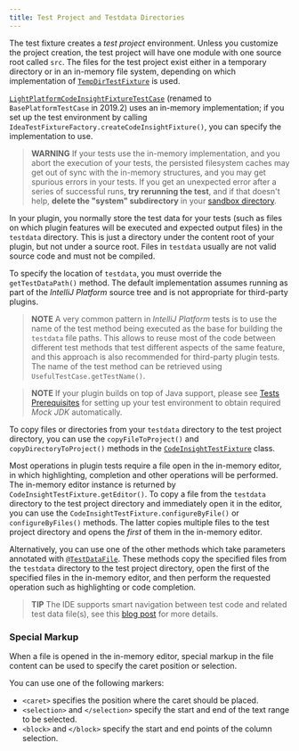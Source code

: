 ```yaml
---
title: Test Project and Testdata Directories
---
```

<!-- Copyright 2000-2020 JetBrains s.r.o. and other contributors. Use of this source code is governed by the Apache 2.0 license that can be found in the LICENSE file. -->

The test fixture creates a *test project* environment. Unless you customize the project creation, the test project will have one module with one source root called `src`. The files for the test project exist either in a temporary directory or in an in-memory file system, depending on which implementation of [`TempDirTestFixture`](upsource:///platform/testFramework/src/com/intellij/testFramework/fixtures/TempDirTestFixture.java) is used.

[`LightPlatformCodeInsightFixtureTestCase`](upsource:///platform/testFramework/src/com/intellij/testFramework/fixtures/LightPlatformCodeInsightFixtureTestCase.java) (renamed to `BasePlatformTestCase` in 2019.2) uses an in-memory implementation; if you set up the test environment by calling `IdeaTestFixtureFactory.createCodeInsightFixture()`, you can specify the implementation to use.

> **WARNING** If your tests use the in-memory implementation, and you abort the execution of your tests, the persisted filesystem caches may get out of sync with the in-memory structures, and you may get spurious errors in your tests.
> If you get an unexpected error after a series of successful runs, **try rerunning the test**, and if that doesn't help, **delete the "system" subdirectory** in your [sandbox directory](/basics/ide_development_instance.md#the-development-instance-sandbox-directory).

In your plugin, you normally store the test data for your tests (such as files on which plugin features will be executed and expected output files) in the `testdata` directory. This is just a directory under the content root of your plugin, but not under a source root. Files in `testdata` usually are not valid source code and must not be compiled.

To specify the location of `testdata`, you must override the `getTestDataPath()` method. The default implementation assumes running as part of the *IntelliJ Platform* source tree and is not appropriate for third-party plugins.

> **NOTE** A very common pattern in *IntelliJ Platform* tests is to use the name of the test method being executed as the base for building the `testdata` file paths. This allows to reuse most of the code between different test methods that test different aspects of the same feature, and this approach is also recommended for third-party plugin tests. The name of the test method can be retrieved using `UsefulTestCase.getTestName()`.

> **NOTE** If your plugin builds on top of Java support, please see [Tests Prerequisites](/tutorials/writing_tests_for_plugins/tests_prerequisites.md) for setting up your test environment to obtain required _Mock JDK_ automatically.

To copy files or directories from your `testdata` directory to the test project directory, you can use the `copyFileToProject()` and `copyDirectoryToProject()` methods in the [`CodeInsightTestFixture`](upsource:///platform/testFramework/src/com/intellij/testFramework/fixtures/CodeInsightTestFixture.java) class.

Most operations in plugin tests require a file open in the in-memory editor, in which highlighting, completion and other operations will be performed. The in-memory editor instance is returned by `CodeInsightTestFixture.getEditor()`. To copy a file from the `testdata` directory to the test project directory and immediately open it in the editor, you can use the `CodeInsightTestFixture.configureByFile()` or `configureByFiles()` methods. The latter copies multiple files to the test project directory and opens the *first* of them in the in-memory editor.

Alternatively, you can use one of the other methods which take parameters annotated with [`@TestDataFile`](upsource:///platform/testFramework/src/com/intellij/testFramework/TestDataFile.java). These methods copy the specified files from the `testdata` directory to the test project directory, open the first of the specified files in the in-memory editor, and then perform the requested operation such as highlighting or code completion.

> **TIP** The IDE supports smart navigation between test code and related test data file(s), see this [blog post](https://blog.jetbrains.com/platform/2017/10/improvements-in-testing-intellij-platform-plugins/) for more details.

### Special Markup
When a file is opened in the in-memory editor, special markup in the file content can be used to specify the caret position or selection.

You can use one of the following markers:
* `<caret>` specifies the position where the caret should be placed.
* `<selection>` and `</selection>` specify the start and end of the text range to be selected.
* `<block>` and `</block>` specify the start and end points of the column selection.
